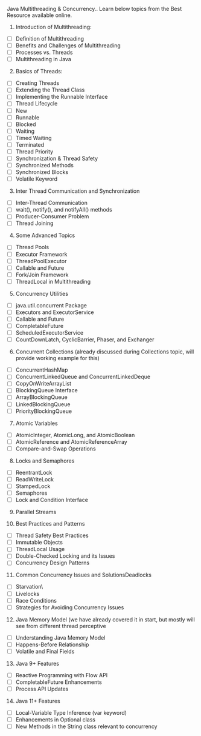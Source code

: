 Java Multithreading & Concurrency..
Learn below topics from the Best Resource available online.

1. Introduction of Multithreading:
- [ ]  Definition of Multithreading
- [ ]  Benefits and Challenges of Multithreading
- [ ]  Processes vs. Threads
- [ ]  Multithreading in Java

2. Basics of Threads:
- [ ] Creating Threads
- [ ]  Extending the Thread Class
- [ ] Implementing the Runnable Interface
- [ ] Thread Lifecycle
- [ ] New
- [ ] Runnable
- [ ] Blocked
- [ ] Waiting
- [ ] Timed Waiting
- [ ] Terminated
- [ ] Thread Priority
- [ ] Synchronization & Thread Safety
- [ ] Synchronized Methods
- [ ] Synchronized Blocks
- [ ] Volatile Keyword

3. Inter Thread Communication and Synchronization
- [ ] Inter-Thread Communication
- [ ] wait(), notify(), and notifyAll() methods
- [ ] Producer-Consumer Problem
- [ ] Thread Joining

4. Some Advanced Topics
- [ ] Thread Pools
- [ ] Executor Framework
- [ ] ThreadPoolExecutor
- [ ] Callable and Future
- [ ] Fork/Join Framework
- [ ] ThreadLocal in Multithreading

5. Concurrency Utilities
- [ ] java.util.concurrent Package
- [ ] Executors and ExecutorService
- [ ] Callable and Future
- [ ] CompletableFuture
- [ ] ScheduledExecutorService
- [ ]  CountDownLatch, CyclicBarrier, Phaser, and Exchanger

6. Concurrent Collections (already discussed during Collections topic, will provide working example for this)
- [ ] ConcurrentHashMap
- [ ]  ConcurrentLinkedQueue and ConcurrentLinkedDeque
- [ ] CopyOnWriteArrayList
- [ ] BlockingQueue Interface
- [ ] ArrayBlockingQueue
- [ ]  LinkedBlockingQueue
- [ ] PriorityBlockingQueue

7. Atomic Variables
- [ ] AtomicInteger, AtomicLong, and AtomicBoolean
- [ ] AtomicReference and AtomicReferenceArray
- [ ] Compare-and-Swap Operations

8. Locks and Semaphores
- [ ] ReentrantLock
- [ ] ReadWriteLock
- [ ] StampedLock
- [ ] Semaphores
- [ ] Lock and Condition Interface

9. Parallel Streams
    

11. Best Practices and Patterns
- [ ] Thread Safety Best Practices
- [ ] Immutable Objects
- [ ]  ThreadLocal Usage
- [ ] Double-Checked Locking and its Issues
- [ ] Concurrency Design Patterns

11. Common Concurrency Issues and SolutionsDeadlocks
- [ ] Starvation\
- [ ] Livelocks
- [ ] Race Conditions
- [ ] Strategies for Avoiding Concurrency Issues

12. Java Memory Model (we have already covered it in start, but mostly will see from different thread perceptive
- [ ] Understanding Java Memory Model
- [ ] Happens-Before Relationship
- [ ] Volatile and Final Fields

13. Java 9+ Features
- [ ] Reactive Programming with Flow API
- [ ] CompletableFuture Enhancements
- [ ] Process API Updates

14. Java 11+ Features
- [ ] Local-Variable Type Inference (var keyword)
- [ ] Enhancements in Optional class
- [ ] New Methods in the String class relevant to concurrency
